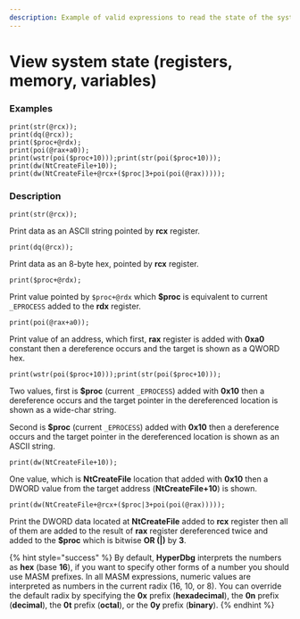 ```yaml
---
description: Example of valid expressions to read the state of the system
---
```


# View system state \(registers, memory, variables\)

### Examples

```text
print(str(@rcx));
print(dq(@rcx));
print($proc+@rdx);
print(poi(@rax+a0));
print(wstr(poi($proc+10)));print(str(poi($proc+10)));
print(dw(NtCreateFile+10));
print(dw(NtCreateFile+@rcx+($proc|3+poi(poi(@rax)))));
```

### Description

`print(str(@rcx));`

Print data as an ASCII string pointed by **rcx** register.

`print(dq(@rcx));`

Print data as an 8-byte hex, pointed by **rcx** register.

`print($proc+@rdx);`

Print value pointed by `$proc+@rdx`  which **$proc** is equivalent to current `_EPROCESS`  added to the **rdx** register.

`print(poi(@rax+a0));`

Print value of an address, which first, **rax** register is added with **0xa0** constant then a dereference occurs and the target is shown as a QWORD hex.

`print(wstr(poi($proc+10)));print(str(poi($proc+10)));`

Two values, first is **$proc** \(current `_EPROCESS`\) added with **0x10** then a dereference occurs and the target pointer in the dereferenced location is shown as a wide-char string.

Second is **$proc** \(current `_EPROCESS`\) added with **0x10** then a dereference occurs and the target pointer in the dereferenced location is shown as an ASCII string.

`print(dw(NtCreateFile+10));`

One value, which is **NtCreateFile** location that added with **0x10** then a DWORD value from the target address \(**NtCreateFile+10**\) is shown.

`print(dw(NtCreateFile+@rcx+($proc|3+poi(poi(@rax)))));`

Print the DWORD data located at **NtCreateFile** added to **rcx** register then all of them are added to the result of **rax** register dereferenced twice and added to the **$proc** which is bitwise **OR \(\|\)** by **3**.

{% hint style="success" %}
By default, **HyperDbg** interprets the numbers as **hex** \(base **16**\), if you want to specify other forms of a number you should use MASM prefixes. In all MASM expressions, numeric values are interpreted as numbers in the current radix \(16, 10, or 8\). You can override the default radix by specifying the **0x** prefix \(**hexadecimal**\), the **0n** prefix \(**decimal**\), the **0t** prefix \(**octal**\), or the **0y** prefix \(**binary**\).
{% endhint %}

